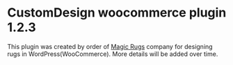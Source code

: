 # CustomDesign woocommerce plugin 1.2.3
This plugin was created by order of <a href="https://magicrugs.com/" target="_blank" >Magic Rugs</a> company for designing rugs in WordPress(WooCommerce).
More details will be added over time.
